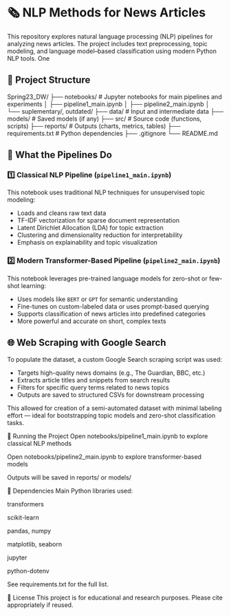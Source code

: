 # 🗞️ NLP Methods for News Articles

This repository explores natural language processing (NLP) pipelines for analyzing news articles. The project includes text preprocessing, topic modeling, and language model–based classification using modern Python NLP tools. One 

## 📁 Project Structure

Spring23_DW/
├── notebooks/ # Jupyter notebooks for main pipelines and experiments
│ ├── pipeline1_main.ipynb
│ ├── pipeline2_main.ipynb
│ └── suplementary/, outdated/
├── data/ # Input and intermediate data
├── models/ # Saved models (if any)
├── src/ # Source code (functions, scripts)
├── reports/ # Outputs (charts, metrics, tables)
├── requirements.txt # Python dependencies
├── .gitignore
└── README.md


## 🧪 What the Pipelines Do

### 1️⃣ Classical NLP Pipeline (`pipeline1_main.ipynb`)
This notebook uses traditional NLP techniques for unsupervised topic modeling:
- Loads and cleans raw text data
- TF-IDF vectorization for sparse document representation
- Latent Dirichlet Allocation (LDA) for topic extraction
- Clustering and dimensionality reduction for interpretability
- Emphasis on explainability and topic visualization

### 2️⃣ Modern Transformer-Based Pipeline (`pipeline2_main.ipynb`)
This notebook leverages pre-trained language models for zero-shot or few-shot learning:
- Uses models like `BERT` or `GPT` for semantic understanding
- Fine-tunes on custom-labeled data or uses prompt-based querying
- Supports classification of news articles into predefined categories
- More powerful and accurate on short, complex texts

## 🌐 Web Scraping with Google Search
To populate the dataset, a custom Google Search scraping script was used:
- Targets high-quality news domains (e.g., The Guardian, BBC, etc.)
- Extracts article titles and snippets from search results
- Filters for specific query terms related to news topics
- Outputs are saved to structured CSVs for downstream processing

This allowed for creation of a semi-automated dataset with minimal labeling effort — ideal for bootstrapping topic models and zero-shot classification tasks.



🚀 Running the Project
Open notebooks/pipeline1_main.ipynb to explore classical NLP methods

Open notebooks/pipeline2_main.ipynb to explore transformer-based models

Outputs will be saved in reports/ or models/

🧰 Dependencies
Main Python libraries used:

transformers

scikit-learn

pandas, numpy

matplotlib, seaborn

jupyter

python-dotenv

See requirements.txt for the full list.

📄 License
This project is for educational and research purposes. Please cite appropriately if reused.



